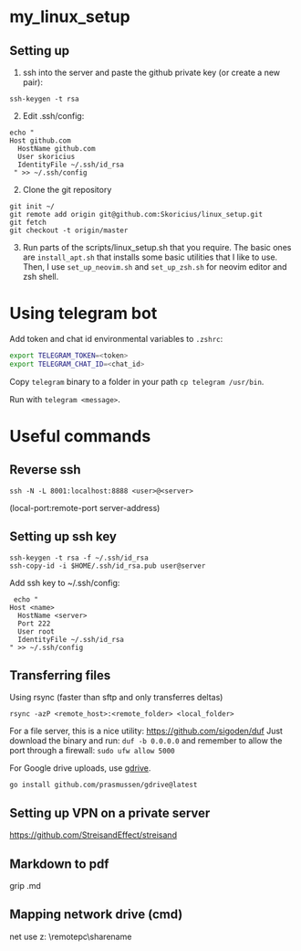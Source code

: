 # my_linux_setup

## Setting up
1) ssh into the server and paste the github private key (or create a new pair):
```
ssh-keygen -t rsa
```
2) Edit .ssh/config:
```
echo "
Host github.com
  HostName github.com
  User skoricius
  IdentityFile ~/.ssh/id_rsa
 " >> ~/.ssh/config
 ```
2) Clone the git repository
```
git init ~/
git remote add origin git@github.com:Skoricius/linux_setup.git
git fetch
git checkout -t origin/master
```
3) Run parts of the scripts/linux_setup.sh that you require.
The basic ones are `install_apt.sh` that installs some basic utilities that I like to use.
Then, I use `set_up_neovim.sh` and `set_up_zsh.sh` for neovim editor and zsh shell.

# Using telegram bot

Add token and chat id environmental variables to `.zshrc`:

```bash
export TELEGRAM_TOKEN=<token>
export TELEGRAM_CHAT_ID=<chat_id>
```

Copy `telegram` binary to a folder in your path `cp telegram /usr/bin`.

Run with `telegram <message>`.

# Useful commands
## Reverse ssh
```
ssh -N -L 8001:localhost:8888 <user>@<server>
```

(local-port:remote-port server-address)

## Setting up ssh key
```
ssh-keygen -t rsa -f ~/.ssh/id_rsa
ssh-copy-id -i $HOME/.ssh/id_rsa.pub user@server
```
Add ssh key to ~/.ssh/config:
```
 echo "
Host <name>
  HostName <server>
  Port 222
  User root
  IdentityFile ~/.ssh/id_rsa
" >> ~/.ssh/config
```

## Transferring files
Using rsync (faster than sftp and only transferres deltas)
```
rsync -azP <remote_host>:<remote_folder> <local_folder>
```

For a file server, this is a nice utility: https://github.com/sigoden/duf
Just download the binary and run: `duf -b 0.0.0.0` and remember to allow the port through a firewall:
`sudo ufw allow 5000`

For Google drive uploads, use [gdrive](https://github.com/prasmussen/gdrive).
```
go install github.com/prasmussen/gdrive@latest
```

## Setting up VPN on a private server
https://github.com/StreisandEffect/streisand

## Markdown to pdf
grip <filename>.md

## Mapping network drive (cmd)
net use z: \\remotepc\sharename
